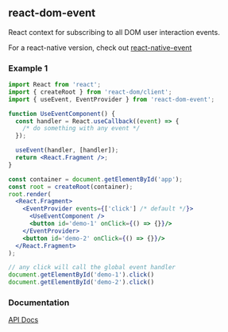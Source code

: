 ## react-dom-event

React context for subscribing to all DOM user interaction events.

For a react-native version, check out [react-native-event](https://www.npmjs.com/package/react-native-event)

### Example 1

```jsx
import React from 'react';
import { createRoot } from 'react-dom/client';
import { useEvent, EventProvider } from 'react-dom-event';

function UseEventComponent() {
  const handler = React.useCallback((event) => {
    /* do something with any event */
  });

  useEvent(handler, [handler]);
  return <React.Fragment />;
}

const container = document.getElementById('app');
const root = createRoot(container);
root.render(
  <React.Fragment>
    <EventProvider events={['click'] /* default */}>
      <UseEventComponent />
      <button id='demo-1' onClick={() => {}}/>
    </EventProvider>
    <button id='demo-2' onClick={() => {}}/>
  </React.Fragment>
);

// any click will call the global event handler
document.getElementById('demo-1').click()
document.getElementById('demo-2').click()
```

### Documentation

[API Docs](https://kmalakoff.github.io/react-dom-event/)
